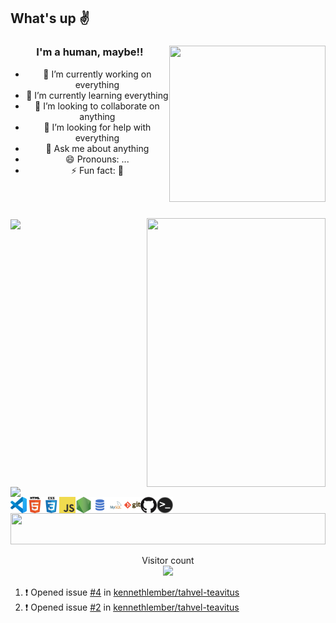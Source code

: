  ## What's up ✌
  <a align="center">


  ###  I'm a human, maybe!! <img align="right" src="https://media.giphy.com/media/du3J3cXyzhj75IOgvA/giphy.gif" width="250" height="250" />
  - 🔭 I’m currently working on everything  
  - 🌱 I’m currently learning everything
  - 👯 I’m looking to collaborate on anything
  - 🤔 I’m looking for help with everything 
  - 💬 Ask me about anything
  - 😄 Pronouns: ...
  - ⚡ Fun fact: 🍎
  </a>






<br></br>
 
</a>
<a href="https://github.com/JustKevinR/github-readme-stats">
  <img align="right" width="286" height="430" src="https://github-readme-stats.vercel.app/api/top-langs/?username=JustKevinR&langs_count=8&theme=radical" />
 
</a>

<a href="https://github.com/JustKevinR/portfolio">

  <img align="left" width="500" src="https://github-readme-stats.vercel.app/api/pin/?username=JustKevinR&repo=portfolio&theme=radical" />
  
</a>


<a align="left">
 
  <img align="center"  width="500" src="https://github-readme-stats.vercel.app/api?username=JustKevinR&show_icons=true&theme=radical"/>
  
</a>







<img align="left" alt="Visual Studio Code" width="26px" src="https://raw.githubusercontent.com/github/explore/80688e429a7d4ef2fca1e82350fe8e3517d3494d/topics/visual-studio-code/visual-studio-code.png" />
<img align="left" alt="HTML5" width="26px" src="https://raw.githubusercontent.com/github/explore/80688e429a7d4ef2fca1e82350fe8e3517d3494d/topics/html/html.png" />
<img align="left" alt="CSS3" width="26px" src="https://raw.githubusercontent.com/github/explore/80688e429a7d4ef2fca1e82350fe8e3517d3494d/topics/css/css.png" />
<img align="left" alt="JavaScript" width="26px" src="https://raw.githubusercontent.com/github/explore/80688e429a7d4ef2fca1e82350fe8e3517d3494d/topics/javascript/javascript.png" />
<img align="left" alt="Node.js" width="26px" src="https://raw.githubusercontent.com/github/explore/80688e429a7d4ef2fca1e82350fe8e3517d3494d/topics/nodejs/nodejs.png" />
<img align="left" alt="SQL" width="26px" src="https://raw.githubusercontent.com/github/explore/80688e429a7d4ef2fca1e82350fe8e3517d3494d/topics/sql/sql.png" />
<img align="left" alt="MySQL" width="26px" src="https://raw.githubusercontent.com/github/explore/80688e429a7d4ef2fca1e82350fe8e3517d3494d/topics/mysql/mysql.png" />
<img align="left" alt="Git" width="26px" src="https://raw.githubusercontent.com/github/explore/80688e429a7d4ef2fca1e82350fe8e3517d3494d/topics/git/git.png" />
<img align="left" alt="GitHub" width="26px" src="https://raw.githubusercontent.com/github/explore/78df643247d429f6cc873026c0622819ad797942/topics/github/github.png" />
<img align="left" alt="Terminal" width="26px" src="https://raw.githubusercontent.com/github/explore/80688e429a7d4ef2fca1e82350fe8e3517d3494d/topics/terminal/terminal.png" />

<br />
<br />


<p align="center"> 
  <img src="https://i.giphy.com/media/V4NSR1NG2p0KeJJyr5/giphy.webp" width="100%" height="50" />
</p>
<p align="center"> 
   Visitor count<br>
  <img src="https://profile-counter.glitch.me/JustKevinR/count.svg" />
</p>


<!--START_SECTION:activity-->
1. ❗️ Opened issue [#4](https://github.com/kennethlember/tahvel-teavitus/issues/4) in [kennethlember/tahvel-teavitus](https://github.com/kennethlember/tahvel-teavitus)
2. ❗️ Opened issue [#2](https://github.com/kennethlember/tahvel-teavitus/issues/2) in [kennethlember/tahvel-teavitus](https://github.com/kennethlember/tahvel-teavitus)
<!--END_SECTION:activity-->

